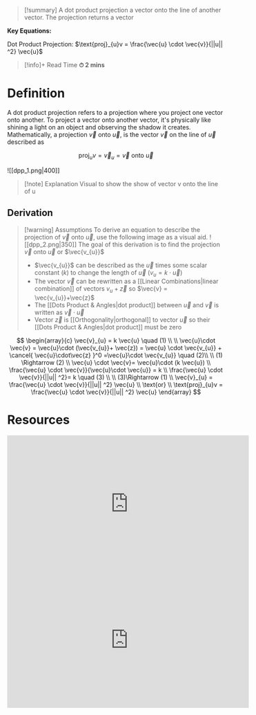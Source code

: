  
> [!summary]
A dot product projection a vector onto the line of another vector. The projection returns a vector
> 
**Key Equations:**
> 
Dot Product Projection:
$\text{proj}_{u}v = \frac{\vec{u} \cdot \vec{v}}{||u|| ^2} \vec{u}$

>[!info]+ Read Time
**⏱ 2 mins**

# Definition 
A dot product projection refers to a projection where you project one vector onto another. To project a vector onto another vector, it's physically like shining a light on an object and observing the shadow it creates. Mathematically, a projection $\vec{v}$ onto $\vec{u}$, is the vector $\vec{v}$ on the line of $\vec{u}$ described as 

$$
\text{proj}_{u}v = \vec{v}_{u}= \text{$\vec{v}$ onto $\vec{u}$}
$$

![[dpp_1.png|400]]
> [!note] Explanation
Visual to show the show of vector v onto the line of u

## Derivation 
> [!warning] Assumptions
To derive an equation to describe the projection of $\vec{v}$ onto $\vec{u}$, use the following image as a visual aid. 
![[dpp_2.png|350]]
The goal of this derivation is to find the projection $\vec{v}$ onto $\vec{u}$ or $\vec{v_{u}}$ 
> - $\vec{v_{u}}$ can be described as the $\vec{u}$ times some scalar constant ($k$) to change the length of $\vec{u}$ ($v_{u}=k\cdot \vec{u}$)
> - The vector $\vec{v}$ can be rewritten as a [[Linear Combinations|linear combination]] of vectors $v_{u}+\vec{z}$ so $\vec{v} = \vec{v_{u}}+\vec{z}$
> - The [[Dots Product & Angles|dot product]] between $\vec{u}$ and $\vec{v}$ is written as $\vec{v}\cdot \vec{u}$
> - Vector $\vec{z}$ is [[Orthogonality|orthogonal]] to vector $\vec{u}$ so their [[Dots Product & Angles|dot product]] must be zero

$$
\begin{array}{c}
\vec{v}_{u} = k \vec{u} \quad (1) \\
 \\
\vec{u}\cdot \vec{v} = \vec{u}\cdot (\vec{v_{u}}+ \vec{z}) = \vec{u} \cdot \vec{v_{u}} + \cancel{ \vec{u}\cdot\vec{z} }^0 =\vec{u}\cdot \vec{v_{u}} \quad (2)\\
 \\
(1) \Rightarrow (2)  \\
\vec{u} \cdot \vec{v}= \vec{u}\cdot  (k \vec{u})  \\
\frac{\vec{u} \cdot \vec{v}}{\vec{u}\cdot \vec{u}} = k \\
\frac{\vec{u} \cdot \vec{v}}{||u|| ^2}= k \quad (3) \\
 \\
(3)\Rightarrow (1) \\
\vec{v}_{u} = \frac{\vec{u} \cdot \vec{v}}{||u|| ^2} \vec{u}  \\
\text{or} \\
\text{proj}_{u}v = \frac{\vec{u} \cdot \vec{v}}{||u|| ^2} \vec{u} 
\end{array}
$$

# Resources
<iframe width="560" height="315" src="https://www.youtube.com/embed/ndG7qONg7BU?si=t5gR53qV6E_lMHar" title="YouTube video player" frameborder="0" allow="accelerometer; autoplay; clipboard-write; encrypted-media; gyroscope; picture-in-picture; web-share" referrerpolicy="strict-origin-when-cross-origin" allowfullscreen></iframe>

<iframe width="560" height="315" src="https://www.youtube.com/embed/l5hULvByLNY?si=3v5pJZNTMn6kGZq6" title="YouTube video player" frameborder="0" allow="accelerometer; autoplay; clipboard-write; encrypted-media; gyroscope; picture-in-picture; web-share" referrerpolicy="strict-origin-when-cross-origin" allowfullscreen></iframe>